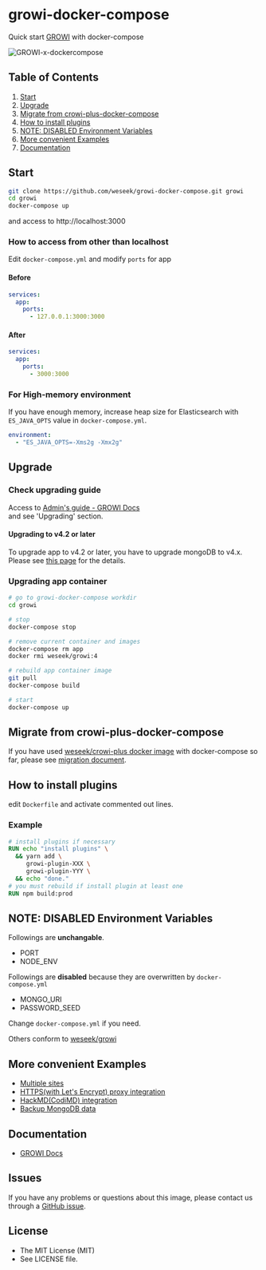 growi-docker-compose
=====================

Quick start [GROWI](https://github.com/weseek/growi) with docker-compose

![GROWI-x-dockercompose](https://user-images.githubusercontent.com/1638767/38307565-105956e2-384f-11e8-8534-b1128522d68d.png)


Table of Contents
-----------------

1. [Start](#start)
1. [Upgrade](#upgrade)
1. [Migrate from crowi-plus-docker-compose](#migrate-from-crowi-plus-docker-compose)
1. [How to install plugins](#how-to-install-plugins)
1. [NOTE: DISABLED Environment Variables](#note-disabled-environment-variables)
1. [More convenient Examples](#more-convenient-examples)
1. [Documentation](#documentation)



Start
------

```bash
git clone https://github.com/weseek/growi-docker-compose.git growi
cd growi
docker-compose up
```

and access to http://localhost:3000

### How to access from other than localhost

Edit `docker-compose.yml` and modify `ports` for app

#### Before

```yml
services:
  app:
    ports:
      - 127.0.0.1:3000:3000
```

#### After

```yml
services:
  app:
    ports:
      - 3000:3000
```

### For High-memory environment

If you have enough memory, increase heap size for Elasticsearch with `ES_JAVA_OPTS` value in `docker-compose.yml`.

```yml
environment:
  - "ES_JAVA_OPTS=-Xms2g -Xmx2g"
```

Upgrade
-------

### Check upgrading guide

Access to [Admin's guide - GROWI Docs](https://docs.growi.org/en/admin-guide/)  
and see 'Upgrading' section.

#### Upgrading to v4.2 or later

To upgrade app to v4.2 or later, you have to upgrade mongoDB to v4.x. Please see [this page](https://docs.growi.org/en/admin-guide/upgrading/42x.html) for the details.

### Upgrading app container

```bash
# go to growi-docker-compose workdir
cd growi

# stop
docker-compose stop

# remove current container and images
docker-compose rm app
docker rmi weseek/growi:4

# rebuild app container image
git pull
docker-compose build

# start
docker-compose up
```

Migrate from crowi-plus-docker-compose
---------------------------------------

If you have used [weseek/crowi-plus docker image](https://hub.docker.com/r/weseek/crowi-plus/) with docker-compose so far, please see [migration document](https://docs.growi.org/guide/migration-guide/from-crowi-plus-docker-compose.html).


How to install plugins
-----------------------

edit `Dockerfile` and activate commented out lines.

### Example

```dockerfile
# install plugins if necessary
RUN echo "install plugins" \
  && yarn add \
     growi-plugin-XXX \
     growi-plugin-YYY \
  && echo "done."
# you must rebuild if install plugin at least one
RUN npm build:prod
```
    
NOTE: DISABLED Environment Variables
-------------------------------------

Followings are **unchangable**.

- PORT
- NODE_ENV

Followings are **disabled** because they are overwritten by `docker-compose.yml`

- MONGO_URI
- PASSWORD_SEED

Change `docker-compose.yml` if you need.

Others conform to [weseek/growi](https://github.com/weseek/growi#environment-variables)


More convenient Examples
-------------------------

* [Multiple sites](https://github.com/weseek/growi-docker-compose/tree/master/examples/multi-app)
* [HTTPS(with Let's Encrypt) proxy integration](https://github.com/weseek/growi-docker-compose/tree/master/examples/https-portal)
* [HackMD(CodiMD) integration](https://github.com/weseek/growi-docker-compose/tree/master/examples/integrate-with-hackmd)
* [Backup MongoDB data](https://github.com/weseek/growi-docker-compose/tree/master/examples/backup-mongodb-data)


Documentation
--------------

* [GROWI Docs](https://docs.growi.org/)
  
  
Issues
------

If you have any problems or questions about this image, please contact us through a [GitHub issue](https://github.com/weseek/growi-docker-compose/issues).


License
---------

* The MIT License (MIT)
* See LICENSE file.
